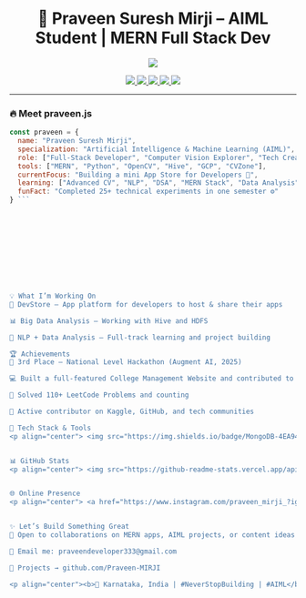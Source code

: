 <h1 align="center">🚀 Praveen Suresh Mirji – AIML Student | MERN Full Stack Dev</h1>

<p align="center">
  <img src="https://readme-typing-svg.herokuapp.com?font=Fira+Code&size=24&pause=1000&color=F76C6C&center=true&vCenter=true&width=500&lines=Crafting+MERN+Apps+for+Fun+%F0%9F%92%BB;Exploring+AI+%26+CV+with+Passion+%F0%9F%A7%A0;100%2B+Projects+and+Counting+%F0%9F%94%A5" />
</p>

<p align="center">
  <a href="https://www.instagram.com/praveen_mirji_?igsh=bWtjb3J4ZHBhcXRh" target="_blank">
    <img src="https://img.shields.io/badge/Instagram-E4405F?style=for-the-badge&logo=instagram&logoColor=white" />
  </a>
  <a href="https://www.kaggle.com/praveenmirji333" target="_blank">
    <img src="https://img.shields.io/badge/Kaggle-20BEFF?style=for-the-badge&logo=kaggle&logoColor=white" />
  </a>
  <a href="https://www.linkedin.com/in/praveen-suresh-mirji" target="_blank">
    <img src="https://img.shields.io/badge/LinkedIn-0A66C2?style=for-the-badge&logo=linkedin&logoColor=white" />
  </a>
  <a href="https://leetcode.com/u/Praveen_Suresh_Mirji/" target="_blank">
    <img src="https://img.shields.io/badge/LeetCode-FFA116?style=for-the-badge&logo=leetcode&logoColor=black" />
  </a>
  <a href="mailto:praveendeveloper333@gmail.com">
    <img src="https://img.shields.io/badge/Gmail-EA4335?style=for-the-badge&logo=gmail&logoColor=white" />
  </a>
</p>

---

### 🔥 Meet praveen.js

```js
const praveen = {
  name: "Praveen Suresh Mirji",
  specialization: "Artificial Intelligence & Machine Learning (AIML)",
  role: ["Full-Stack Developer", "Computer Vision Explorer", "Tech Creator"],
  tools: ["MERN", "Python", "OpenCV", "Hive", "GCP", "CVZone"],
  currentFocus: "Building a mini App Store for Developers 🚀",
  learning: ["Advanced CV", "NLP", "DSA", "MERN Stack", "Data Analysis"],
  funFact: "Completed 25+ technical experiments in one semester ⚙️"
} ```











💡 What I’m Working On
🛒 DevStore – App platform for developers to host & share their apps

📊 Big Data Analysis – Working with Hive and HDFS

🧠 NLP + Data Analysis – Full-track learning and project building

🏆 Achievements
🥉 3rd Place – National Level Hackathon (Augment AI, 2025)

💻 Built a full-featured College Management Website and contributed to my PU college

🔢 Solved 110+ LeetCode Problems and counting

🚀 Active contributor on Kaggle, GitHub, and tech communities

🧰 Tech Stack & Tools
<p align="center"> <img src="https://img.shields.io/badge/MongoDB-4EA94B?style=for-the-badge&logo=mongodb&logoColor=white"/> <img src="https://img.shields.io/badge/Express.js-000000?style=for-the-badge&logo=express&logoColor=white"/> <img src="https://img.shields.io/badge/React-61DAFB?style=for-the-badge&logo=react&logoColor=black"/> <img src="https://img.shields.io/badge/Node.js-339933?style=for-the-badge&logo=nodedotjs&logoColor=white"/> <img src="https://img.shields.io/badge/Python-3776AB?style=for-the-badge&logo=python&logoColor=white"/> <img src="https://img.shields.io/badge/OpenCV-5C3EE8?style=for-the-badge&logo=opencv&logoColor=white"/> <img src="https://img.shields.io/badge/TailwindCSS-06B6D4?style=for-the-badge&logo=tailwindcss&logoColor=white"/> <img src="https://img.shields.io/badge/GitHub-181717?style=for-the-badge&logo=github&logoColor=white"/> </p>


📊 GitHub Stats
<p align="center"> <img src="https://github-readme-stats.vercel.app/api?username=Praveen-MIRJI&show_icons=true&theme=radical" /> <img src="https://github-readme-stats.vercel.app/api/top-langs/?username=Praveen-MIRJI&layout=compact&theme=radical" /> <img src="https://github-readme-streak-stats.herokuapp.com?user=Praveen-MIRJI&theme=radical" /> </p>


🌐 Online Presence
<p align="center"> <a href="https://www.instagram.com/praveen_mirji_?igsh=bWtjb3J4ZHBhcXRh" target="_blank"> <img src="https://img.shields.io/badge/Instagram-E4405F?style=for-the-badge&logo=instagram&logoColor=white" /> </a> <a href="https://www.linkedin.com/in/praveen-suresh-mirji" target="_blank"> <img src="https://img.shields.io/badge/LinkedIn-0A66C2?style=for-the-badge&logo=linkedin&logoColor=white" /> </a> <a href="https://leetcode.com/u/Praveen_Suresh_Mirji/" target="_blank"> <img src="https://img.shields.io/badge/LeetCode-FFA116?style=for-the-badge&logo=leetcode&logoColor=black" /> </a> <a href="https://www.kaggle.com/praveenmirji333" target="_blank"> <img src="https://img.shields.io/badge/Kaggle-20BEFF?style=for-the-badge&logo=kaggle&logoColor=white" /> </a> <a href="mailto:praveendeveloper333@gmail.com"> <img src="https://img.shields.io/badge/Gmail-EA4335?style=for-the-badge&logo=gmail&logoColor=white" /> </a> </p>


✨ Let’s Build Something Great
💬 Open to collaborations on MERN apps, AIML projects, or content ideas

📩 Email me: praveendeveloper333@gmail.com

🔗 Projects → github.com/Praveen-MIRJI

<p align="center"><b>📍 Karnataka, India | #NeverStopBuilding | #AIML</b></p> <p align="center"> <img src="https://komarev.com/ghpvc/?username=Praveen-MIRJI&label=Profile%20Views&color=blueviolet&style=flat-square" alt="Profile Views" /> </p> 
